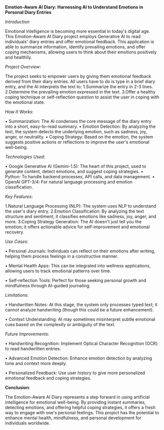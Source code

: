 **Emotion-Aware AI Diary: Harnessing AI to Understand Emotions in Personal Diary Entries**

_Introduction_

  Emotional intelligence is becoming more essential in today's digital age. This Emotion-Aware AI Diary project employs Generative AI to read individuals' diary entries and offer emotional feedback. This application is able to summarize information, identify prevailing emotions, and offer coping mechanisms, allowing users to think about their emotions positively and healthily.

_Project Overview_:

  The project seeks to empower users by giving them emotional feedback derived from their diary entries. All users have to do is type in a brief diary entry, and the AI interprets the text to:
1.Summarize the entry in 2-3 lines.
2.Determine the prevailing emotion expressed in the text.
3.Offer a healthy coping technique or self-reflection question to assist the user in coping with the emotional state.

_How It Works_:

• Summarization: The AI condenses the core message of the diary entry into a short, easy-to-read summary.
• Emotion Detection: By analyzing the text, the system detects the underlying emotion, such as sadness, joy, anger, or neutrality.
• Coping Strategy: Based on the emotion, the system suggests positive actions or reflections to improve the user's emotional well-being.

_Technologies Used_:

• Google Generative AI (Gemini-1.5): The heart of this project, used to generate content, detect emotions, and suggest coping strategies.
• Python: To handle backend processes, API calls, and data management.
• OpenAI GPT-3/4: For natural language processing and emotion classification.

_Key Features_:

1.Natural Language Processing (NLP): The system uses NLP to understand the user's diary entry.
2.Emotion Classification: By analyzing the text structure and sentiment, it classifies emotions like sadness, joy, anger, and more.
3.Coping Strategy Generation: The AI doesn't just tell you the emotion; it offers actionable advice for self-improvement and emotional recovery.

_Use Cases_:

• Personal Journals: Individuals can reflect on their emotions after writing, helping them process feelings in a constructive manner.

• Mental Health Apps: This can be integrated into wellness applications, allowing users to track emotional patterns over time.

• Self-reflection Tools: Perfect for those seeking personal growth and mindfulness through AI-guided journaling.

_Limitations_:

• Handwritten Notes: At this stage, the system only processes typed text; it cannot analyze handwriting (though this could be a future enhancement).

• Context Understanding: AI may sometimes misinterpret subtle emotional cues based on the complexity or ambiguity of the text.

_Future Improvements_:

• Handwriting Recognition: Implement Optical Character Recognition (OCR) to read handwritten entries.

• Advanced Emotion Detection: Enhance emotion detection by analyzing tone and context more deeply.

• Personalized Feedback: Use user history to give more personalized emotional feedback and coping strategies.

**Conclusion**:

The Emotion-Aware AI Diary represents a step forward in using artificial intelligence for emotional well-being. By providing instant summaries, detecting emotions, and offering helpful coping strategies, it offers a fresh way to engage with one's personal feelings. This project has the potential to enhance mental health, mindfulness, and personal development for individuals worldwide.


